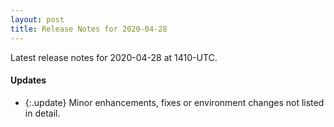```yaml
---
layout: post
title: Release Notes for 2020-04-28
---
```


Latest release notes for 2020-04-28 at 1410-UTC.

<div class='updates' markdown='1'>

#### Updates

- {:.update} Minor enhancements, fixes or environment changes not listed in detail.

</div>


